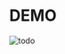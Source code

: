 # DEMO
![todo](https://user-images.githubusercontent.com/43379066/91791359-91632280-ec30-11ea-8496-f1952d621012.gif)
